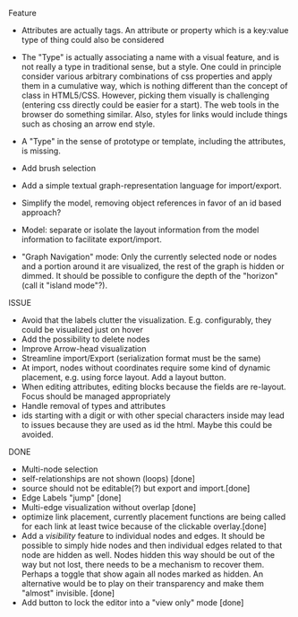 Feature

* Attributes are actually tags. An attribute or property which is a key:value type of thing could also be considered
* The "Type" is actually associating a name with a visual feature, and is not really a type in traditional sense, but a style. One could in principle consider various arbitrary combinations of css properties and apply them in a cumulative way, which is nothing different than the concept of class in HTML5/CSS. However, picking them visually is challenging (entering css directly could be easier for a start). The web tools in the browser do something similar. Also, styles for links would include things such as chosing an arrow end style.
* A "Type" in the sense of prototype or template, including the attributes, is missing.
* Add brush selection
* Add a simple textual graph-representation language for import/export.

* Simplify the model, removing object references in favor of an id based approach?
* Model:  separate or isolate the layout information from the model information to facilitate export/import.
* "Graph Navigation" mode: Only the currently selected node or nodes and a portion around it are visualized, the rest of the graph is hidden or dimmed. It should be possible to configure the depth of the "horizon" (call it "island mode"?).

ISSUE
* Avoid that the labels clutter the visualization. E.g. configurably, they could be visualized just on hover
* Add the possibility to delete nodes
* Improve Arrow-head visualization
* Streamline import/Export (serialization format must be the same)
* At import, nodes without coordinates require some kind of dynamic placement, e.g. using force layout. Add a layout button.
* When editing attributes, editing blocks because the fields are re-layout. Focus should be managed appropriately
* Handle removal of types and attributes
* ids starting with a digit or with other special characters inside may lead to issues because they are used as id the html. Maybe this could be avoided.

DONE
* Multi-node selection
* self-relationships are not shown (loops) [done]
* source should not be editable(?) but export and import.[done]
* Edge Labels "jump" [done]
* Multi-edge visualization without overlap [done]
* optimize link placement, currently placement functions are being called for each link at least twice because of the clickable overlay.[done]
* Add a *visibility* feature to individual nodes and edges. It should be possible to simply hide nodes and then individual edges related to that node are hidden as well. Nodes hidden this way should be out of the way but not lost, there needs to be a mechanism to recover them. Perhaps a toggle that show again all nodes marked as hidden. An alternative would be to play on their transparency and make them "almost" invisible. [done]
* Add button to lock the editor into a "view only" mode [done]
